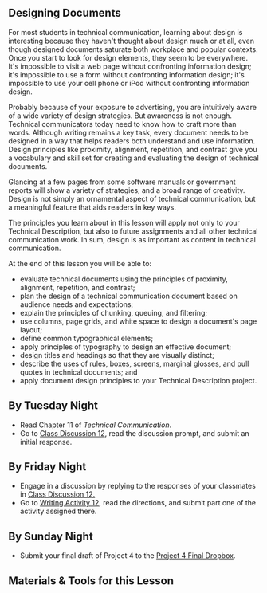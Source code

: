 ## Designing Documents

For most students in technical communication, learning about design is interesting because they haven't thought about design much or at all, even though designed documents saturate both workplace and popular contexts. Once you start to look for design elements, they seem to be everywhere. It's impossible to visit a web page without confronting information design; it's impossible to use a form without confronting information design; it's impossible to use your cell phone or iPod without confronting information design.

Probably because of your exposure to advertising, you are intuitively aware of a wide variety of design strategies. But awareness is not enough. Technical communicators today need to know how to craft more than words. Although writing remains a key task, every document needs to be designed in a way that helps readers both understand and use information. Design principles like proximity, alignment, repetition, and contrast give you a vocabulary and skill set for creating and evaluating the design of technical documents.

Glancing at a few pages from some software manuals or government reports will show a variety of strategies, and a broad range of creativity. Design is not simply an ornamental aspect of technical communication, but a meaningful feature that aids readers in key ways.

The principles you learn about in this lesson will apply not only to your Technical Description, but also to future assignments and all other technical communication work. In sum, design is as important as content in technical communication.

At the end of this lesson you will be able to:

* evaluate technical documents using the principles of proximity, alignment, repetition, and contrast;
* plan the design of a technical communication document based on audience needs and expectations;
* explain the principles of chunking, queuing, and filtering;
* use columns, page grids, and white space to design a document's page layout;
* define common typographical elements;
* apply principles of typography to design an effective document;
* design titles and headings so that they are visually distinct;
* describe the uses of rules, boxes, screens, marginal glosses, and pull quotes in technical documents; and
* apply document design principles to your Technical Description project.

## By Tuesday Night

* Read Chapter 11 of _Technical Communication_.
* Go to [Class Discussion 12][CD12], read the discussion prompt, and submit an initial response.

## By Friday Night

* Engage in a discussion by replying to the responses of your classmates in [Class Discussion 12.][CD12]
* Go to [Writing Activity 12][WA12], read the directions, and submit part one of the activity assigned there.

## By Sunday Night

* Submit your final draft of Project 4 to the [Project 4 Final Dropbox][P4FD].

## Materials & Tools for this Lesson

[CD12]: /section/content/default.asp?WCI=Goto&WCU=CRSCNT&MATCH=Class+Discussion+12
[WA12]: /section/content/default.asp?WCI=Goto&WCU=CRSCNT&MATCH=Writing+Activity+12
[P4FD]: /section/content/default.asp?WCI=Goto&WCU=CRSCNT&MATCH=Project+4+Final+Dropbox

